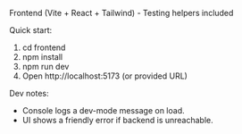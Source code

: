 Frontend (Vite + React + Tailwind) - Testing helpers included

Quick start:
1. cd frontend
2. npm install
3. npm run dev
4. Open http://localhost:5173 (or provided URL)

Dev notes:
- Console logs a dev-mode message on load.
- UI shows a friendly error if backend is unreachable.
